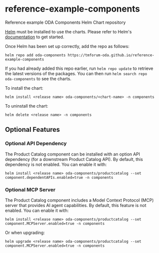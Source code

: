 # reference-example-components
Reference example ODA Components Helm Chart repository


[Helm](https://helm.sh) must be installed to use the charts.  Please refer to
Helm's [documentation](https://helm.sh/docs) to get started.

Once Helm has been set up correctly, add the repo as follows:

```
helm repo add oda-components https://tmforum-oda.github.io/reference-example-components
```

If you had already added this repo earlier, run `helm repo update` to retrieve
the latest versions of the packages.  You can then run `helm search repo
oda-components` to see the charts.

To install the <chart-name> chart:

    helm install <release name> oda-components/<chart-name> -n components

To uninstall the chart:

    helm delete <release name> -n components


## Optional Features

### Optional API Dependency

The Product Catalog component can be installed with an option API dependency (for a downstream Product Catalog API). By default, this dependency is not enabled. You can enable it with:

```
helm install <release name> oda-components/productcatalog --set component.dependentAPIs.enabled=true -n components
```

### Optional MCP Server

The Product Catalog component includes a Model Context Protocol (MCP) server that provides AI agent capabilities. By default, this feature is not enabled. You can enable it with:

```
helm install <release name> oda-components/productcatalog --set component.MCPServer.enabled=true -n components
```

Or when upgrading:

```
helm upgrade <release name> oda-components/productcatalog --set component.MCPServer.enabled=true -n components
```

